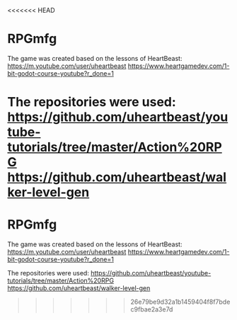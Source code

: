 <<<<<<< HEAD
# RPGmfg

The game was created based on the lessons of HeartBeast:
https://m.youtube.com/user/uheartbeast
https://www.heartgamedev.com/1-bit-godot-course-youtube?r_done=1

The repositories were used:
https://github.com/uheartbeast/youtube-tutorials/tree/master/Action%20RPG
https://github.com/uheartbeast/walker-level-gen
=======
# RPGmfg

The game was created based on the lessons of HeartBeast:
https://m.youtube.com/user/uheartbeast
https://www.heartgamedev.com/1-bit-godot-course-youtube?r_done=1

The repositories were used:
https://github.com/uheartbeast/youtube-tutorials/tree/master/Action%20RPG
https://github.com/uheartbeast/walker-level-gen
>>>>>>> 26e79be9d32a1b1459404f8f7bdec9fbae2a3e7d
